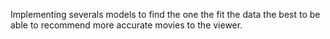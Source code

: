 Implementing severals models to find the one the fit the data the best to be able to recommend more accurate movies to the viewer. 
